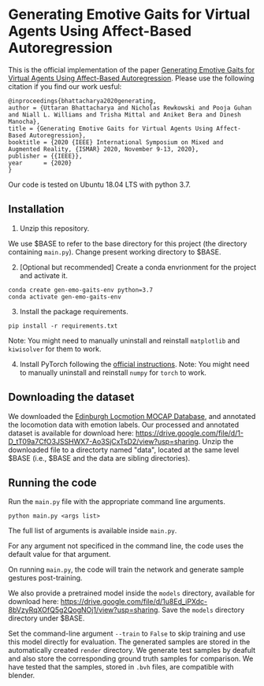 # Generating Emotive Gaits for Virtual Agents Using Affect-Based Autoregression

This is the official implementation of the paper [Generating Emotive Gaits for Virtual Agents Using Affect-Based Autoregression](https://ieeexplore.ieee.org/abstract/document/9284667?casa_token=6fxtgPaWUL0AAAAA:NGaxEPu34BbmXRwuOoZe7WQV5zv1wKct0ZXqBg-y8P_Y7DTn76a3EDHwLnFlkZuR9cCHBJU9vBA). Please use the following citation if you find our work uesful:

```
@inproceedings{bhattacharya2020generating,
author = {Uttaran Bhattacharya and Nicholas Rewkowski and Pooja Guhan and Niall L. Williams and Trisha Mittal and Aniket Bera and Dinesh Manocha},
title = {Generating Emotive Gaits for Virtual Agents Using Affect-Based Autoregression},
booktitle = {2020 {IEEE} International Symposium on Mixed and Augmented Reality, {ISMAR} 2020, November 9-13, 2020},
publisher = {{IEEE}},
year      = {2020}
}
```

Our code is tested on Ubuntu 18.04 LTS with python 3.7.

## Installation

1. Unzip this repository.

We use $BASE to refer to the base directory for this project (the directory containing `main.py`). Change present working directory to $BASE.

2. [Optional but recommended] Create a conda envrionment for the project and activate it.

```
conda create gen-emo-gaits-env python=3.7
conda activate gen-emo-gaits-env
```

3. Install the package requirements.

```
pip install -r requirements.txt
```
Note: You might need to manually uninstall and reinstall `matplotlib` and `kiwisolver` for them to work.

4. Install PyTorch following the [official instructions](https://pytorch.org/).
Note: You might need to manually uninstall and reinstall `numpy` for `torch` to work.

## Downloading the dataset
We downloaded the [Edinburgh Locmotion MOCAP Database](https://bitbucket.org/jonathan-schwarz/edinburgh_locomotion_mocap_dataset/src/master/), and annotated the locomotion data with emotion labels. Our processed and annotated dataset is available for download here: https://drive.google.com/file/d/1-D_tT09a7CfO3JSSHWX7-Ao3SjCxTsD2/view?usp=sharing. Unzip the downloaded file to a directorty named "data", located at the same level $BASE (i.e., $BASE and the data are sibling directories).

## Running the code
Run the `main.py` file with the appropriate command line arguments.
```
python main.py <args list>
```

The full list of arguments is available inside `main.py`.

For any argument not specificed in the command line, the code uses the default value for that argument.

On running `main.py`, the code will train the network and generate sample gestures post-training.

We also provide a pretrained model inside the `models` directory, available for download here: https://drive.google.com/file/d/1u8Ed_iPXdc-8bVzyRqXOfQ5g2QogNOj1/view?usp=sharing. Save the `models` directory directory under $BASE.

Set the command-line argument `--train` to `False` to skip training and use this model directly for evaluation. The generated samples are stored in the automatically created `render` directory. We generate test samples by deafult and also store the corresponding ground truth samples for comparison. We have tested that the samples, stored in `.bvh` files, are compatible with blender.
